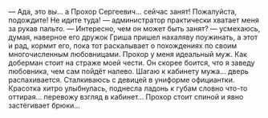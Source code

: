 <!--2025-05-10 12:57:48--><!--pdate:2025-01-15T00:00:00+00:00-->
— Ада, это вы… а Прохор Сергеевич… сейчас занят! Пожалуйста, подождите! Не идите туда! — администратор практически хватает меня за рукав пальто.
    — Интересно, чем он может быть занят? — усмехаюсь, думая, наверное его дружок Гриша пришел нахаляву поужинать, а этот и рад, кормит его, пока тот раскалывает о похождениях по своим многочисленным любовницами.
    Прохор у меня идеальный муж. Как доберман стоит на страже моей чести.
    Он скорее боится, что я заведу любовника, чем сам пойдёт налево.
    Шагаю к кабинету мужа… дверь распахивается. Сталкиваюсь с девицей в униформе официантки. Красотка хитро улыбнулась, поднесла ладонь к губам словно что-то оттирая… перевожу взгляд в кабинет… Прохор стоит спиной и явно застёгивает брюки…